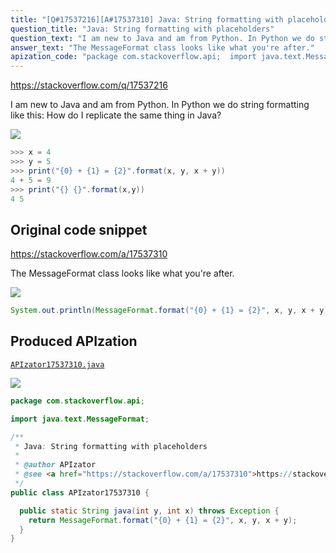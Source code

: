 ```yaml
---
title: "[Q#17537216][A#17537310] Java: String formatting with placeholders"
question_title: "Java: String formatting with placeholders"
question_text: "I am new to Java and am from Python. In Python we do string formatting like this: How do I replicate the same thing in Java?"
answer_text: "The MessageFormat class looks like what you're after."
apization_code: "package com.stackoverflow.api;  import java.text.MessageFormat;  /**  * Java: String formatting with placeholders  *  * @author APIzator  * @see <a href=\"https://stackoverflow.com/a/17537310\">https://stackoverflow.com/a/17537310</a>  */ public class APIzator17537310 {    public static String java(int y, int x) throws Exception {     return MessageFormat.format(\"{0} + {1} = {2}\", x, y, x + y);   } }"
---
```


https://stackoverflow.com/q/17537216

I am new to Java and am from Python. In Python we do string formatting like this:
How do I replicate the same thing in Java?


<div class="code-logo"><img src="/stackoverflow.png" /></div>

```java
>>> x = 4
>>> y = 5
>>> print("{0} + {1} = {2}".format(x, y, x + y))
4 + 5 = 9
>>> print("{} {}".format(x,y))
4 5
```


## Original code snippet

https://stackoverflow.com/a/17537310

The MessageFormat class looks like what you&#x27;re after.

<div class="code-logo"><img src="/stackoverflow.png" /></div>

```java
System.out.println(MessageFormat.format("{0} + {1} = {2}", x, y, x + y));
```

## Produced APIzation

[`APIzator17537310.java`](https://github.com/pasqualesalza/apization-temp/raw/main/data/search/APIzator17537310.java)

<div class="code-logo"><img src="/apizator.png" /></div>

```java
package com.stackoverflow.api;

import java.text.MessageFormat;

/**
 * Java: String formatting with placeholders
 *
 * @author APIzator
 * @see <a href="https://stackoverflow.com/a/17537310">https://stackoverflow.com/a/17537310</a>
 */
public class APIzator17537310 {

  public static String java(int y, int x) throws Exception {
    return MessageFormat.format("{0} + {1} = {2}", x, y, x + y);
  }
}

```